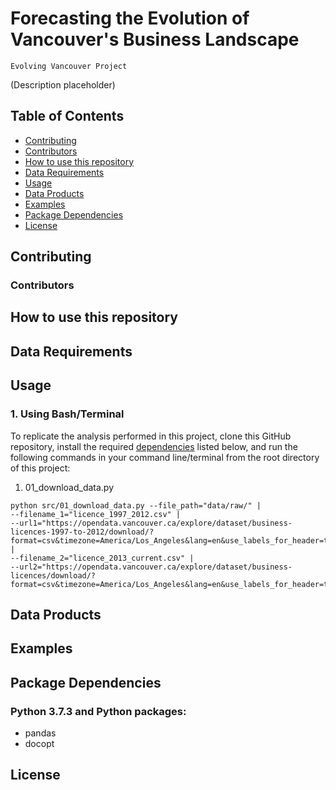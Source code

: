 # Forecasting the Evolution of Vancouver's Business Landscape

`Evolving Vancouver Project`

(Description placeholder)

## Table of Contents
- [Contributing](#contributing)
- [Contributors](#Contributors)
- [How to use this repository](#how-to-use-this-repository)
- [Data Requirements](#data-requirements)
- [Usage](#usage)
- [Data Products](#data-products)
- [Examples](#examples)
- [Package Dependencies](#package-dependencies)
- [License](#license)

## Contributing

### Contributors

## How to use this repository

## Data Requirements

## Usage
### 1. Using Bash/Terminal 

To replicate the analysis performed in this project, clone this GitHub repository, install the required [dependencies](#package-dependencies) listed below, and run the following commands in your command line/terminal from the root directory of this project:

1. 01_download_data.py
```
python src/01_download_data.py --file_path="data/raw/" |
--filename_1="licence_1997_2012.csv" |
--url1="https://opendata.vancouver.ca/explore/dataset/business-licences-1997-to-2012/download/?format=csv&timezone=America/Los_Angeles&lang=en&use_labels_for_header=true&csv_separator=%3B" |
--filename_2="licence_2013_current.csv" |
--url2="https://opendata.vancouver.ca/explore/dataset/business-licences/download/?format=csv&timezone=America/Los_Angeles&lang=en&use_labels_for_header=true&csv_separator=%3B"
```

## Data Products

## Examples

## Package Dependencies
### Python 3.7.3 and Python packages:

- pandas 
- docopt 

## License